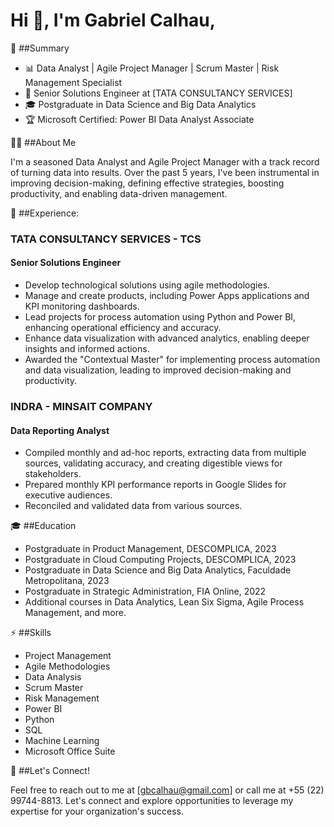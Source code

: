 # Hi 👋, I'm Gabriel Calhau,

📝 ##Summary

- 📊 Data Analyst | Agile Project Manager | Scrum Master | Risk Management Specialist
- 💼 Senior Solutions Engineer at [TATA CONSULTANCY SERVICES]
- 🎓 Postgraduate in Data Science and Big Data Analytics
- 🏆 Microsoft Certified: Power BI Data Analyst Associate

👨‍💻 ##About Me

I'm a seasoned Data Analyst and Agile Project Manager with a track record of turning data into results. 
Over the past 5 years, I've been instrumental in improving decision-making, defining effective strategies, boosting productivity, and enabling data-driven management.

🔭 ##Experience:

### TATA CONSULTANCY SERVICES - TCS

#### Senior Solutions Engineer

- Develop technological solutions using agile methodologies.
- Manage and create products, including Power Apps applications and KPI monitoring dashboards.
- Lead projects for process automation using Python and Power BI, enhancing operational efficiency and accuracy.
- Enhance data visualization with advanced analytics, enabling deeper insights and informed actions.
- Awarded the "Contextual Master" for implementing process automation and data visualization, leading to improved decision-making and productivity.

### INDRA - MINSAIT COMPANY

#### Data Reporting Analyst

- Compiled monthly and ad-hoc reports, extracting data from multiple sources, validating accuracy, and creating digestible views for stakeholders.
- Prepared monthly KPI performance reports in Google Slides for executive audiences.
- Reconciled and validated data from various sources.

🎓 ##Education

- Postgraduate in Product Management, DESCOMPLICA, 2023
- Postgraduate in Cloud Computing Projects, DESCOMPLICA, 2023
- Postgraduate in Data Science and Big Data Analytics, Faculdade Metropolitana, 2023
- Postgraduate in Strategic Administration, FIA Online, 2022
- Additional courses in Data Analytics, Lean Six Sigma, Agile Process Management, and more.

⚡ ##Skills

- Project Management
- Agile Methodologies
- Data Analysis
- Scrum Master
- Risk Management
- Power BI
- Python
- SQL
- Machine Learning
- Microsoft Office Suite

🤝 ##Let's Connect!

Feel free to reach out to me at [gbcalhau@gmail.com] or call me at +55 (22) 99744-8813. 
Let's connect and explore opportunities to leverage my expertise for your organization's success.
